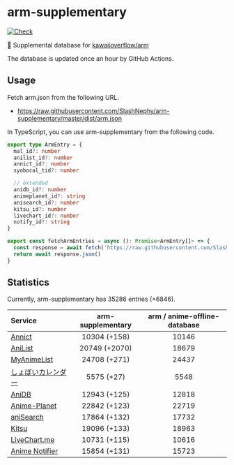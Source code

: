 # arm-supplementary

[![Check](https://github.com/SlashNephy/arm-supplementary/actions/workflows/check-node.yml/badge.svg)](https://github.com/SlashNephy/arm-supplementary/actions/workflows/check-node.yml)

💊 Supplemental database for [kawaiioverflow/arm](https://github.com/kawaiioverflow/arm)

The database is updated once an hour by GitHub Actions.

## Usage

Fetch arm.json from the following URL.

- https://raw.githubusercontent.com/SlashNephy/arm-supplementary/master/dist/arm.json

In TypeScript, you can use arm-supplementary from the following code.

```TypeScript
export type ArmEntry = {
  mal_id?: number
  anilist_id?: number
  annict_id?: number
  syobocal_tid?: number

  // extended
  anidb_id?: number
  animeplanet_id?: string
  anisearch_id?: number
  kitsu_id?: number
  livechart_id?: number
  notify_id?: string
}

export const fetchArmEntries = async (): Promise<ArmEntry[]> => {
  const response = await fetch('https://raw.githubusercontent.com/SlashNephy/arm-supplementary/master/dist/arm.json')
  return await response.json()
}
```

## Statistics

Currently, arm-supplementary has 35286 entries (+6846).

| Service                                     | arm-supplementary | arm / anime-offline-database |
| :------------------------------------------ | :---------------: | :--------------------------: |
| [Annict](https://annict.com)                |   10304 (+158)    |            10146             |
| [AniList](https://anilist.co)               |   20749 (+2070)   |            18679             |
| [MyAnimeList](https://myanimelist.net)      |   24708 (+271)    |            24437             |
| [しょぼいカレンダー](https://cal.syoboi.jp) |    5575 (+27)     |             5548             |
| [AniDB](https://anidb.net)                  |   12943 (+125)    |            12818             |
| [Anime-Planet](https://anime-planet.com)    |   22842 (+123)    |            22719             |
| [aniSearch](https://anisearch.com)          |   17864 (+132)    |            17732             |
| [Kitsu](https://kitsu.io)                   |   19096 (+133)    |            18963             |
| [LiveChart.me](https://livechart.me)        |   10731 (+115)    |            10616             |
| [Anime Notifier](https://notify.moe)        |   15854 (+131)    |            15723             |
